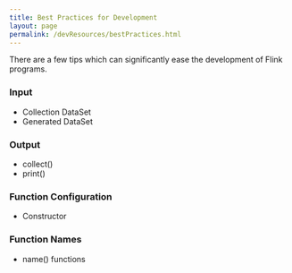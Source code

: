 ```yaml
---
title: Best Practices for Development
layout: page
permalink: /devResources/bestPractices.html
---
```


There are a few tips which can significantly ease the development of Flink programs.

### Input 

- Collection DataSet
- Generated DataSet

### Output

- collect()
- print()

### Function Configuration

- Constructor

### Function Names

- name() functions

